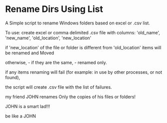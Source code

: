 # Rename Dirs Using List

A Simple script to rename Windows folders based on excel or .csv list.

To use:
create excel or comma delimited .csv file with columns: 'old_name', 'new_name', 'old_location', 'new_location'

if 'new_location' of the file or folder is different from 'old_location' items will be renamed and Moved

otherwise, - if they are the same, - renamed only.

if any items renaming will fail (for example: in use by other processes, or not found),

the script will create .csv file with the list of failures.


my friend JOHN renames Only the copies of his files or folders!

JOHN is a smart lad!!!

be like a JOHN
